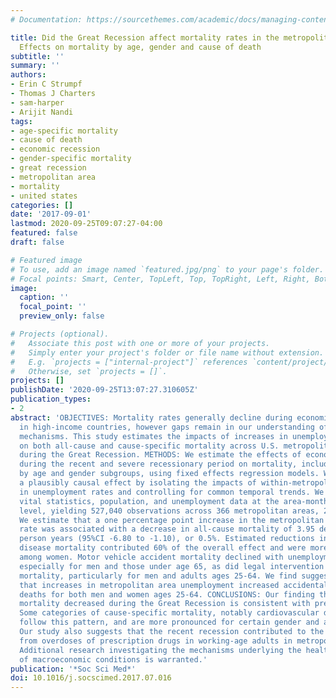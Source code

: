 ```yaml
---
# Documentation: https://sourcethemes.com/academic/docs/managing-content/

title: Did the Great Recession affect mortality rates in the metropolitan United States?
  Effects on mortality by age, gender and cause of death
subtitle: ''
summary: ''
authors:
- Erin C Strumpf
- Thomas J Charters
- sam-harper
- Arijit Nandi
tags:
- age-specific mortality
- cause of death
- economic recession
- gender-specific mortality
- great recession
- metropolitan area
- mortality
- united states
categories: []
date: '2017-09-01'
lastmod: 2020-09-25T09:07:27-04:00
featured: false
draft: false

# Featured image
# To use, add an image named `featured.jpg/png` to your page's folder.
# Focal points: Smart, Center, TopLeft, Top, TopRight, Left, Right, BottomLeft, Bottom, BottomRight.
image:
  caption: ''
  focal_point: ''
  preview_only: false

# Projects (optional).
#   Associate this post with one or more of your projects.
#   Simply enter your project's folder or file name without extension.
#   E.g. `projects = ["internal-project"]` references `content/project/deep-learning/index.md`.
#   Otherwise, set `projects = []`.
projects: []
publishDate: '2020-09-25T13:07:27.310605Z'
publication_types:
- 2
abstract: 'OBJECTIVES: Mortality rates generally decline during economic recessions
  in high-income countries, however gaps remain in our understanding of the underlying
  mechanisms. This study estimates the impacts of increases in unemployment rates
  on both all-cause and cause-specific mortality across U.S. metropolitan regions
  during the Great Recession. METHODS: We estimate the effects of economic conditions
  during the recent and severe recessionary period on mortality, including differences
  by age and gender subgroups, using fixed effects regression models. We identify
  a plausibly causal effect by isolating the impacts of within-metropolitan area changes
  in unemployment rates and controlling for common temporal trends. We aggregated
  vital statistics, population, and unemployment data at the area-month-year-age-gender-race
  level, yielding 527,040 observations across 366 metropolitan areas, 2005-2010. RESULTS:
  We estimate that a one percentage point increase in the metropolitan area unemployment
  rate was associated with a decrease in all-cause mortality of 3.95 deaths per 100,000
  person years (95%CI -6.80 to -1.10), or 0.5%. Estimated reductions in cardiovascular
  disease mortality contributed 60% of the overall effect and were more pronounced
  among women. Motor vehicle accident mortality declined with unemployment increases,
  especially for men and those under age 65, as did legal intervention and homicide
  mortality, particularly for men and adults ages 25-64. We find suggestive evidence
  that increases in metropolitan area unemployment increased accidental drug poisoning
  deaths for both men and women ages 25-64. CONCLUSIONS: Our finding that all-cause
  mortality decreased during the Great Recession is consistent with previous studies.
  Some categories of cause-specific mortality, notably cardiovascular disease, also
  follow this pattern, and are more pronounced for certain gender and age groups.
  Our study also suggests that the recent recession contributed to the growth in deaths
  from overdoses of prescription drugs in working-age adults in metropolitan areas.
  Additional research investigating the mechanisms underlying the health consequences
  of macroeconomic conditions is warranted.'
publication: '*Soc Sci Med*'
doi: 10.1016/j.socscimed.2017.07.016
---
```

